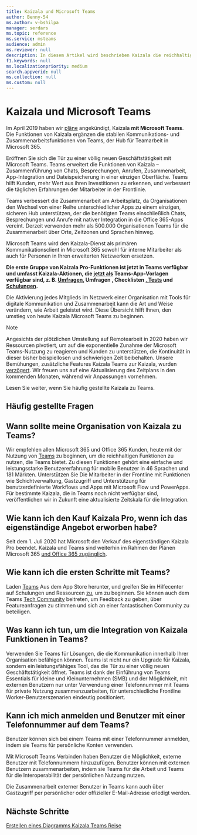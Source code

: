 ```yaml
---
title: Kaizala und Microsoft Teams
author: Benny-54
ms.author: v-bshilpa
manager: serdars
ms.topic: reference
ms.service: msteams
audience: admin
ms.reviewer: null
description: In diesem Artikel wird beschrieben Kaizala die reichhaltigen Funktionen und Features in Ihrer Microsoft Teams.
f1.keywords: null
ms.localizationpriority: medium
search.appverid: null
ms.collection: null
ms.custom: null
---
```


# <a name="kaizala-and-microsoft-teams"></a>Kaizala und Microsoft Teams 

Im April 2019 haben wir [pläne](https://techcommunity.microsoft.com/t5/microsoft-kaizala-blog/update-on-kaizala-features-coming-to-microsoft-teams/ba-p/974525) angekündigt, Kaizala **mit Microsoft Teams**. Die Funktionen von Kaizala ergänzen die stabilen Kommunikations- und Zusammenarbeitsfunktionen von Teams, der Hub für Teamarbeit in Microsoft 365.

Eröffnen Sie sich die Tür zu einer völlig neuen Geschäftstätigkeit mit Microsoft Teams. Teams erweitert die Funktionen von Kaizala – Zusammenführung von Chats, Besprechungen, Anrufen, Zusammenarbeit, App-Integration und Dateispeicherung in einer einzigen Oberfläche. Teams hilft Kunden, mehr Wert aus ihren Investitionen zu erkennen, und verbessert die täglichen Erfahrungen der Mitarbeiter in der Frontlinie.

Teams verbessert die Zusammenarbeit am Arbeitsplatz, da Organisationen den Wechsel von einer Reihe unterschiedlicher Apps zu einem einzigen, sicheren Hub unterstützen, der die benötigten Teams einschließlich Chats, Besprechungen und Anrufe mit nativer Integration in die Office 365-Apps vereint. Derzeit verwenden mehr als 500.000 Organisationen Teams für die Zusammenarbeit über Orte, Zeitzonen und Sprachen hinweg.

Microsoft Teams wird den Kaizala-Dienst als primären Kommunikationsclient in Microsoft 365 sowohl für interne Mitarbeiter als auch für Personen in Ihren erweiterten Netzwerken ersetzen.

**Die erste Gruppe von Kaizala Pro-Funktionen ist jetzt in Teams [](/microsoftteams/platform/samples/app-templates#quiz--)verfügbar und umfasst Kaizala-Aktionen, die [jetzt als](/microsoftteams/platform/samples/app-templates) Teams-App-Vorlagen verfügbar sind, z. B. [Umfragen,](/microsoftteams/platform/samples/app-templates#poll) Umfragen [,](/microsoftteams/platform/samples/app-templates#survey) Checklisten [, Tests](/microsoftteams/platform/samples/app-templates#checklist) und [Schulungen](/microsoftteams/platform/samples/app-templates#training--).**

Die Aktivierung jedes Mitglieds im Netzwerk einer Organisation mit Tools für digitale Kommunikation und Zusammenarbeit kann die Art und Weise verändern, wie Arbeit geleistet wird. Diese Übersicht hilft Ihnen, den umstieg von heute Kaizala Microsoft Teams zu beginnen.

>[!NOTE]
> Angesichts der plötzlichen Umstellung auf Remotearbeit in 2020 haben wir Ressourcen pivotiert, um auf die exponentielle Zunahme der Microsoft Teams-Nutzung zu reagieren und Kunden zu unterstützen, die Kontinuität in dieser bisher beispiellosen und schwierigen Zeit beibehalten. Unsere Bemühungen, zusätzliche Features Kaizala Teams zur Kaizala, wurden [verzögert](https://techcommunity.microsoft.com/t5/microsoft-kaizala-blog/update-on-kaizala-features-in-microsoft-teams/ba-p/1497289). Wir freuen uns auf eine Aktualisierung des Zeitplans in den kommenden Monaten, während wir Anpassungen vornehmen.

Lesen Sie weiter, wenn Sie häufig gestellte Kaizala zu Teams.

## <a name="faq"></a>Häufig gestellte Fragen

## <a name="when-should-my-organization-move-from-kaizala-to-teams"></a>Wann sollte meine Organisation von Kaizala zu Teams?

Wir empfehlen allen Microsoft 365 und Office 365 Kunden, heute mit der Nutzung von [Teams](https://www.microsoft.com/microsoft-teams/group-chat-software?ms.officeurl=teams&rtc=1&OCID=AID2388518_SEM_Ks5ySdZ9) zu beginnen, um die reichhaltigen Funktionen zu nutzen, die Teams bietet. Zu diesen Funktionen gehört eine einfache und leistungsstarke Benutzererfahrung für mobile Benutzer in 46 Sprachen und 181 Märkten. Unterstützen Sie Die Mitarbeiter in der Frontline mit Funktionen wie Schichtverwaltung, Gastzugriff und Unterstützung für benutzerdefinierte Workflows und Apps mit Microsoft Flow und PowerApps. Für bestimmte Kaizala, die in Teams noch nicht verfügbar sind, veröffentlichen wir in Zukunft eine aktualisierte Zeitskala für die Integration.

## <a name="how-can-i-continue-to-use-kaizala-pro-if-i-had-purchased-the-standalone-offering"></a>Wie kann ich den Kauf Kaizala Pro, wenn ich das eigenständige Angebot erworben habe?

Seit dem 1. Juli 2020 hat Microsoft den Verkauf des eigenständigen Kaizala Pro beendet. Kaizala und Teams sind weiterhin im Rahmen der Plänen Microsoft 365 [und Office 365 zugänglich](/Office365/Kaizala/migrate-kaizala-pro).

## <a name="how-can-i-get-started-with-teams"></a>Wie kann ich die ersten Schritte mit Teams?

Laden [Teams](https://www.microsoft.com/microsoft-teams/group-chat-software) Aus dem App Store herunter, und greifen Sie im Hilfecenter auf Schulungen und Ressourcen [zu](https://support.microsoft.com/teams?ui=en-us&rs=en-us&ad=us), um zu beginnen. Sie können auch dem Teams [Tech Community](https://techcommunity.microsoft.com/t5/microsoft-teams/ct-p/MicrosoftTeams) beitreten, um Feedback zu geben, über Featureanfragen zu stimmen und sich an einer fantastischen Community zu beteiligen.

## <a name="what-can-i-do-to-prepare-for-the-integration-of-kaizala-capabilities-in-teams"></a>Was kann ich tun, um die Integration von Kaizala Funktionen in Teams?

Verwenden Sie Teams für Lösungen, die die Kommunikation innerhalb Ihrer Organisation befähigen können. Teams ist nicht nur ein Upgrade für Kaizala, sondern ein leistungsfähiges Tool, das die Tür zu einer völlig neuen Geschäftstätigkeit öffnet. Teams ist dank der Einführung von Teams Essentials für kleine und Kleinunternehmen (SMB) und der Möglichkeit, mit externen Benutzern nur unter Verwendung einer Telefonnummer mit Teams für private Nutzung zusammenzuarbeiten, für unterschiedliche Frontline Worker-Benutzerszenarien eindeutig positioniert.

## <a name="will-i-have-the-ability-to-sign-in-and-add-users-with-a-phone-number-on-teams"></a>Kann ich mich anmelden und Benutzer mit einer Telefonnummer auf dem Teams?

Benutzer können sich bei einem Teams mit einer Telefonnummer anmelden, indem sie Teams für persönliche Konten verwenden.

Mit Microsoft Teams Verbinden haben Benutzer die Möglichkeit, externe Benutzer mit Telefonnummern hinzuzufügen. Benutzer können mit externen Benutzern zusammenarbeiten, indem sie Teams für die Arbeit und Teams für die Interoperabilität der persönlichen Nutzung nutzen.

Die Zusammenarbeit externer Benutzer in Teams kann auch über Gastzugriff per persönlicher oder offizieller E-Mail-Adresse erledigt werden.

## <a name="next-steps"></a>Nächste Schritte
<a name="ControlSyncThroughput"> </a>

[Erstellen eines Diagramms Kaizala Teams Reise](/MicrosoftTeams/prepare-for-teams-kaizala)